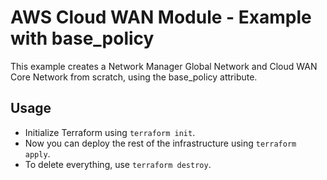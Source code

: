 # AWS Cloud WAN Module - Example with base_policy

This example creates a Network Manager Global Network and Cloud WAN Core Network from scratch, using the base_policy attribute.

## Usage

- Initialize Terraform using `terraform init`.
- Now you can deploy the rest of the infrastructure using `terraform apply`.
- To delete everything, use `terraform destroy`.